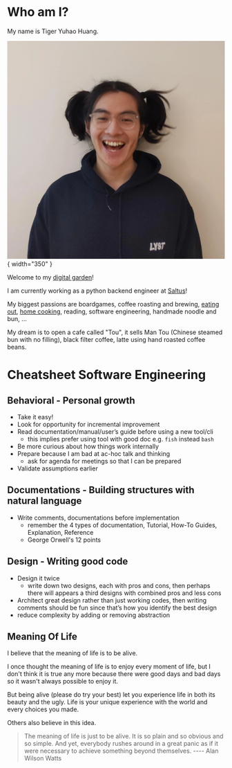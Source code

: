 # Who am I?

My name is Tiger Yuhao Huang.

![me](images/me.webp){ width="350" }

Welcome to my [digital garden](digital-garden.md)!

I am currently working as a python backend engineer at
[Saltus](https://www.saltus.co.uk/)!

My biggest passions are
boardgames, 
coffee roasting and brewing,
[eating out](restaurant-recommendations.md),
[home cooking](cooking.md),
reading,
software engineering,
handmade noodle and bun,
...

My dream is to open a cafe called "Tou", it sells Man Tou (Chinese steamed bun
with no filling), black filter coffee, latte using hand roasted coffee beans.

# Cheatsheet Software Engineering

## Behavioral - Personal growth

- Take it easy!
- Look for opportunity for incremental improvement
- Read documentation/manual/user’s guide before using a new tool/cli
    - this implies prefer using tool with good doc e.g. `fish` instead `bash`
- Be more curious about how things work internally
- Prepare because I am bad at ac-hoc talk and thinking
    - ask for agenda for meetings so that I can be prepared
- Validate assumptions earlier

## Documentations - Building structures with natural language

- Write comments, documentations before implementation 
    - remember the 4 types of documentation, Tutorial, How-To Guides,
      Explanation, Reference
    - George Orwell's 12 points

## Design - Writing good code

- Design it twice
    - write down two designs, each with pros and cons, then perhaps there will
      appears a third designs with combined pros and less cons
- Architect great design rather than just working codes, then writing comments
  should be fun since that’s how you identify the best design
- reduce complexity by adding or removing abstraction

## Meaning Of Life

I believe that the meaning of life is to be alive.

I once thought the meaning of life is to enjoy every moment of life, but I don't think it is true any more because there were good days and bad days so it wasn't always possible to enjoy it.

But being alive (please do try your best) let you experience life in both its beauty and the ugly. Life is your unique experience with the world and every choices you made.

Others also believe in this idea.

> The meaning of life is just to be alive. It is so plain and so obvious and so simple. And yet, everybody rushes around in a great panic as if it were necessary to achieve something beyond themselves.
> ---- Alan Wilson Watts

